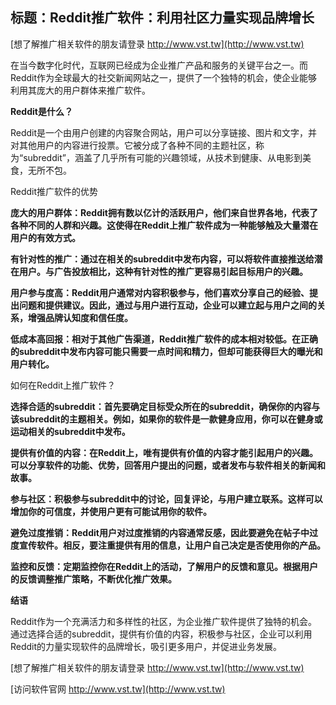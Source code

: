 ## **标题：Reddit推广软件：利用社区力量实现品牌增长**

[想了解推广相关软件的朋友请登录 http://www.vst.tw](http://www.vst.tw)

在当今数字化时代，互联网已经成为企业推广产品和服务的关键平台之一。而Reddit作为全球最大的社交新闻网站之一，提供了一个独特的机会，使企业能够利用其庞大的用户群体来推广软件。

**Reddit是什么？**

Reddit是一个由用户创建的内容聚合网站，用户可以分享链接、图片和文字，并对其他用户的内容进行投票。它被分成了各种不同的主题社区，称为“subreddit”，涵盖了几乎所有可能的兴趣领域，从技术到健康、从电影到美食，无所不包。

Reddit推广软件的优势

**庞大的用户群体：Reddit拥有数以亿计的活跃用户，他们来自世界各地，代表了各种不同的人群和兴趣。这使得在Reddit上推广软件成为一种能够触及大量潜在用户的有效方式。**

**有针对性的推广：通过在相关的subreddit中发布内容，可以将软件直接推送给潜在用户。与广告投放相比，这种有针对性的推广更容易引起目标用户的兴趣。**

**用户参与度高：Reddit用户通常对内容积极参与，他们喜欢分享自己的经验、提出问题和提供建议。因此，通过与用户进行互动，企业可以建立起与用户之间的关系，增强品牌认知度和信任度。**

**低成本高回报：相对于其他广告渠道，Reddit推广软件的成本相对较低。在正确的subreddit中发布内容可能只需要一点时间和精力，但却可能获得巨大的曝光和用户转化。**

如何在Reddit上推广软件？

**选择合适的subreddit：首先要确定目标受众所在的subreddit，确保你的内容与该subreddit的主题相关。例如，如果你的软件是一款健身应用，你可以在健身或运动相关的subreddit中发布。**

**提供有价值的内容：在Reddit上，唯有提供有价值的内容才能引起用户的兴趣。可以分享软件的功能、优势，回答用户提出的问题，或者发布与软件相关的新闻和故事。**

**参与社区：积极参与subreddit中的讨论，回复评论，与用户建立联系。这样可以增加你的可信度，并使用户更有可能试用你的软件。**

**避免过度推销：Reddit用户对过度推销的内容通常反感，因此要避免在帖子中过度宣传软件。相反，要注重提供有用的信息，让用户自己决定是否使用你的产品。**

**监控和反馈：定期监控你在Reddit上的活动，了解用户的反馈和意见。根据用户的反馈调整推广策略，不断优化推广效果。**

**结语**

Reddit作为一个充满活力和多样性的社区，为企业推广软件提供了独特的机会。通过选择合适的subreddit，提供有价值的内容，积极参与社区，企业可以利用Reddit的力量实现软件的品牌增长，吸引更多用户，并促进业务发展。

[想了解推广相关软件的朋友请登录 http://www.vst.tw](http://www.vst.tw)


[访问软件官网 http://www.vst.tw](http://www.vst.tw)
